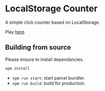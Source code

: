 # LocalStorage Counter
A simple click counter based on LocalStorage.

Play [here](https://tsuu32.github.io/localstorage-counter/).

## Building from source
Please ensure to install dependancies.
```sh
npm install
```

- `npm run start`: start parcel bundler.
- `npm run build`: build for production.
